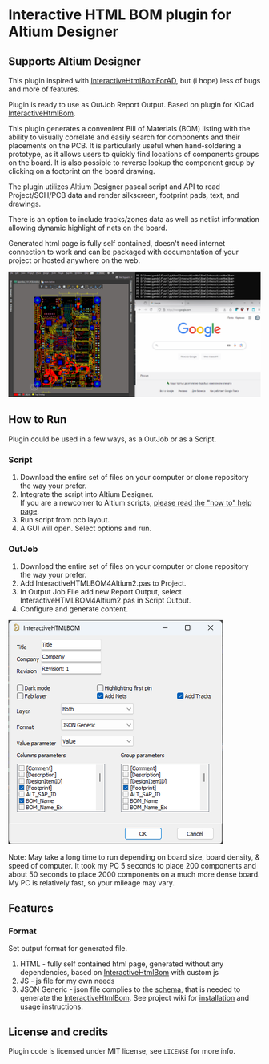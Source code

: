 # Interactive HTML BOM plugin for Altium Designer
## Supports Altium Designer

This plugin inspired with [InteractiveHtmlBomForAD](https://github.com/lianlian33/InteractiveHtmlBomForAD), but (i hope) less of bugs and more of features.

Plugin is ready to use as OutJob Report Output. Based on plugin for KiCad [InteractiveHtmlBom](https://github.com/openscopeproject/InteractiveHtmlBom).

This plugin generates a convenient Bill of Materials (BOM) listing with the
ability to visually correlate and easily search for components and their placements
on the PCB. It is particularly useful when hand-soldering a prototype, as it allows
users to quickly find locations of components groups on the board. It is also possible
to reverse lookup the component group by clicking on a footprint on the board drawing.

The plugin utilizes Altium Designer pascal script and API to read Project/SCH/PCB data and render silkscreen,
footprint pads, text, and drawings.

There is an option to include tracks/zones data as well as netlist information allowing
dynamic highlight of nets on the board.

Generated html page is fully self contained, doesn't need internet connection to work
and can be packaged with documentation of your project or hosted anywhere on the web.

![Example](example.gif)

## How to Run
Plugin could be used in a few ways, as a OutJob or as a Script.

### Script
1. Download the entire set of files on your computer or clone repository the way your prefer.
2. Integrate the script into Altium Designer.\
If you are a newcomer to Altium scripts, [please read the "how to" help page](https://github.com/Altium-Designer-addons/scripts-libraries/blob/master/HowTo_execute_scripts.md).
3. Run script from pcb layout.
4. A GUI will open. Select options and run.

### OutJob
1. Download the entire set of files on your computer or clone repository the way your prefer.
2. Add InteractiveHTMLBOM4Altium2.pas to Project.
3. In Output Job File add new Report Output, select InteractiveHTMLBOM4Altium2.pas in Script Output.
4. Configure and generate content.

![GUI Screenshot](GUI_Example.png)

Note: May take a long time to run depending on board size, board density, & speed of computer. It took my PC 5 seconds to place 200 components and about 50 seconds to place 2000 components on a much more dense board. My PC is relatively fast, so your mileage may vary.

## Features

### Format
Set output format for generated file.
1. HTML - fully self contained html page, generated without any dependencies, based on [InteractiveHtmlBom](https://github.com/openscopeproject/InteractiveHtmlBom) with custom js
2. JS - js file for my own needs
3. JSON Generic - json file complies to the [schema](https://github.com/openscopeproject/InteractiveHtmlBom/tree/master/InteractiveHtmlBom/ecad/schema), that is needed to generate the [InteractiveHtmlBom](https://github.com/openscopeproject/InteractiveHtmlBom). See project wiki for [installation](https://github.com/openscopeproject/InteractiveHtmlBom/wiki/Installation) and [usage](https://github.com/openscopeproject/InteractiveHtmlBom/wiki/Usage) instructions.


## License and credits

Plugin code is licensed under MIT license, see `LICENSE` for more info.

